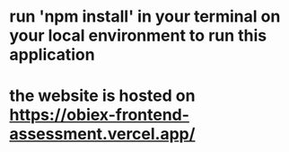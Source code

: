 # run 'npm install' in your terminal on your local environment to run this application

# the website is hosted on https://obiex-frontend-assessment.vercel.app/
